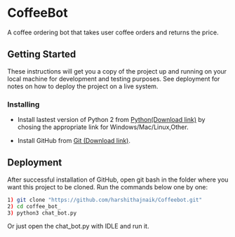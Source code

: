 # CoffeeBot

A coffee ordering bot that takes user coffee orders and returns the price.

## Getting Started

These instructions will get you a copy of the project up and running on your local machine for development and testing purposes. See deployment for notes on how to deploy the project on a live system.

### Installing

* Install lastest version of Python 2 from [Python(Download link)](https://www.python.org/downloads/) by chosing the appropriate link for Windows/Mac/Linux,Other.

* Install GitHub from [Git (Download link)](https://git-scm.com/downloads).

## Deployment

After successful installation of GitHub, open git bash in the folder where you want this project to be cloned.
Run the commands below one by one:

```sh
1) git clone "https://github.com/harshithajnaik/Coffeebot.git"
2) cd coffee_bot_
3) python3 chat_bot.py
```
Or just open the chat_bot.py with IDLE and run it.



